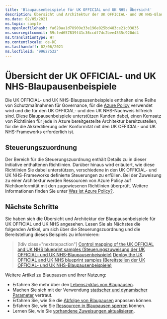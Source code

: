 ```yaml
---
title: 'Blaupausenbeispiele für UK OFFICIAL und UK NHS: Übersicht'
description: Übersicht und Architektur der UK OFFICIAL- und UK NHS-Blaupausenbeispiele Dieses Blaupausenbeispiel unterstützt Kunden bei der Bewertung spezifischer Kontrollen.
ms.date: 02/05/2021
ms.topic: sample
ms.openlocfilehash: fa628aa1d78909e33e196e025bd483ce21c03835
ms.sourcegitcommit: 59cfed657839f41c36ccdf7dc2bee4535c920dd4
ms.translationtype: HT
ms.contentlocale: de-DE
ms.lasthandoff: 02/06/2021
ms.locfileid: "99627532"
---
```

# <a name="overview-of-the-uk-official-and-uk-nhs-blueprint-samples"></a>Übersicht der UK OFFICIAL- und UK NHS-Blaupausenbeispiele

Die UK OFFICIAL- und UK NHS-Blaupausenbeispiele enthalten eine Reihe von Schutzmaßnahmen für Governance, für die [Azure Policy](../../../policy/overview.md) verwendet wird und die für den UK OFFICIAL- und den UK NHS-Nachweis hilfreich sind. Diese Blaupausenbeispiele unterstützen Kunden dabei, einen Kernsatz von Richtlinien für jede in Azure bereitgestellte Architektur bereitzustellen, für die die Akkreditierung oder Konformität mit den UK OFFICIAL- und UK NHS-Frameworks erforderlich ist.

## <a name="control-mapping"></a>Steuerungszuordnung

Der Bereich für die Steuerungszuordnung enthält Details zu in dieser Initiative enthaltenen Richtlinien. Darüber hinaus wird erläutert, wie diese Richtlinien Sie dabei unterstützen, verschiedene in den UK OFFICIAL- und UK NHS-Frameworks definierte Steuerungen zu erfüllen. Bei der Zuweisung zu einer Architektur werden Ressourcen von Azure Policy auf Nichtkonformität mit den zugewiesenen Richtlinien überprüft. Weitere Informationen finden Sie unter [Was ist Azure Policy?](../../../policy/overview.md).

## <a name="next-steps"></a>Nächste Schritte

Sie haben sich die Übersicht und Architektur der Blaupausenbeispiele für UK OFFICIAL und UK NHS angesehen. Lesen Sie als Nächstes die folgenden Artikel, um sich über die Steuerungszuordnung und die Bereitstellung dieses Beispiels zu informieren:

> [!div class="nextstepaction"]
> [Control mapping of the UK OFFICIAL and UK NHS blueprint samples (Steuerungszuweisung der UK OFFICIAL- und UK NHS-Blaupausenbeispiele)](./control-mapping.md)
> [Deploy the UK OFFICIAL and UK NHS blueprint samples (Bereitstellen der UK OFFICIAL- und UK NHS-Blaupausenbeispiele)](./deploy.md)

Weitere Artikel zu Blaupausen und ihrer Nutzung:

- Erfahren Sie mehr über den [Lebenszyklus von Blaupausen](../../concepts/lifecycle.md).
- Machen Sie sich mit der Verwendung [statischer und dynamischer Parameter](../../concepts/parameters.md) vertraut.
- Erfahren Sie, wie Sie die [Abfolge von Blaupausen](../../concepts/sequencing-order.md) anpassen können.
- Erfahren Sie, wie Sie [Ressourcen in Blaupausen sperren](../../concepts/resource-locking.md) können.
- Lernen Sie, wie Sie [vorhandene Zuweisungen aktualisieren](../../how-to/update-existing-assignments.md).
